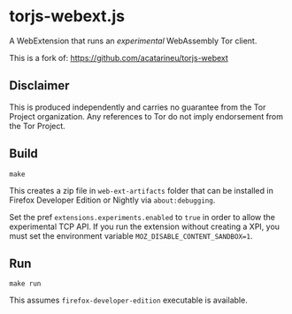 # torjs-webext.js

A WebExtension that runs an *experimental* WebAssembly Tor client.

This is a fork of: https://github.com/acatarineu/torjs-webext

## Disclaimer

This is produced independently and carries no guarantee from the Tor Project organization. Any references to Tor do not imply endorsement from the Tor Project.

## Build
```
make
```

This creates a zip file in `web-ext-artifacts` folder that can be installed in Firefox Developer Edition or Nightly via `about:debugging`.

Set the pref `extensions.experiments.enabled` to `true` in order to allow the experimental TCP API.
If you run the extension without creating a XPI, you must set the environment variable `MOZ_DISABLE_CONTENT_SANDBOX=1`.

## Run
```
make run
```

This assumes `firefox-developer-edition` executable is available.
